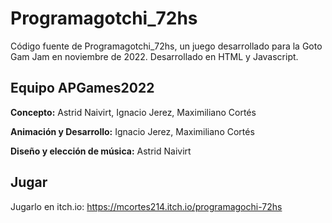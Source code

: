 # Programagotchi_72hs

Código fuente de Programagotchi_72hs, un juego desarrollado para la Goto Gam Jam en noviembre de 2022. Desarrollado en HTML y Javascript.

## Equipo APGames2022

**Concepto:** Astrid Naivirt, Ignacio Jerez, Maximiliano Cortés

**Animación y Desarrollo:**  Ignacio Jerez, Maximiliano Cortés

**Diseño y elección de música:** Astrid Naivirt

## Jugar

Jugarlo en itch.io: https://mcortes214.itch.io/programagochi-72hs

